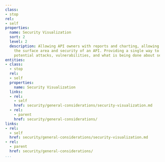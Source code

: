 ```yaml
---
class:
- stop
rel:
- self
properties:
  name: Security Visualization
  sort: 2
  level: 2
  description: Allowing API owners with reports and charting, allowing them to visualize
    the surface area and security of an API. Providing a single way to see all the
    potential attacks, vulnerabilities, and what is being done about security overall.
entities:
- class:
  - stop
  rel:
  - self
  properties:
    name: Security Visualization
  links:
  - rel:
    - self
    href: security/general-considerations/security-visualization.md
  - rel:
    - parent
    href: security/general-considerations/
links:
- rel:
  - self
  href: security/general-considerations/security-visualization.md
- rel:
  - parent
  href: security/general-considerations/
...
```

